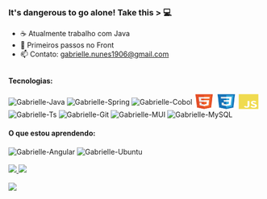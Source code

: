 ### It's dangerous to go alone! Take this > 💻

- ☕ Atualmente trabalho com Java
- 🚀 Primeiros passos no Front
- 📫 Contato: gabrielle.nunes1906@gmail.com

##
<h4>Tecnologias: </h4>
 <div style="display: inline_block">
 
 <img align="center" alt="Gabrielle-Java" height="30" width="40" src="https://cdn.jsdelivr.net/gh/devicons/devicon/icons/java/java-original.svg">
 <img align="center" alt="Gabrielle-Spring" height="30" width="40" src="https://cdn.jsdelivr.net/gh/devicons/devicon/icons/spring/spring-original.svg">
 <img align="center" alt="Gabrielle-Cobol" height="30" width="40" src="https://cdn.discordapp.com/attachments/725521920589692999/888514147665473546/cobol64.png">
 <img align="center" alt="Gabrielle-HTML" height="30" width="40" src="https://raw.githubusercontent.com/devicons/devicon/master/icons/html5/html5-original.svg">
 <img align="center" alt="Gabrielle-CSS" height="30" width="40" src="https://raw.githubusercontent.com/devicons/devicon/master/icons/css3/css3-original.svg">
 <img align="center" alt="Gabrielle-Js" height="30" width="40" src="https://raw.githubusercontent.com/devicons/devicon/master/icons/javascript/javascript-plain.svg">
 <img align="center" alt="Gabrielle-Ts" height="30" width="40" src="https://cdn.jsdelivr.net/gh/devicons/devicon/icons/typescript/typescript-plain.svg">
 <img align="center" alt="Gabrielle-Git" height="30" width="40" src="https://cdn.jsdelivr.net/gh/devicons/devicon/icons/git/git-original.svg">
 <img align="center" alt="Gabrielle-MUI" height="30" width="40" src="https://cdn.jsdelivr.net/gh/devicons/devicon/icons/materialui/materialui-original.svg">
 <img align="center" alt="Gabrielle-MySQL" height="30" width="40" src="https://cdn.jsdelivr.net/gh/devicons/devicon/icons/mysql/mysql-original.svg">
  
</div>

<h4>O que estou aprendendo: </h4>
 <div style="display: inline_block">
 
 <img align="center" alt="Gabrielle-Angular" height="30" width="40" src="https://cdn.jsdelivr.net/gh/devicons/devicon/icons/angularjs/angularjs-plain.svg">
 <img align="center" alt="Gabrielle-Ubuntu" height="30" width="40" src="https://cdn.jsdelivr.net/gh/devicons/devicon/icons/ubuntu/ubuntu-plain-wordmark.svg">
 
 </div>

<br>
 <div>
  <a href="https://github.com/gabrielle-nunes">
  <img height="180em" src="https://github-readme-stats.vercel.app/api?username=gabrielle-nunes&show_icons=true&theme=radical&include_all_commits=true&count_private=true"/>
  <img height="180em" src="https://github-readme-stats.vercel.app/api/top-langs/?username=gabrielle-nunes&layout=compact&langs_count=7&theme=radical"/>
</div>
 
 <br>
 <div>
  <a href="https://www.linkedin.com/in/gabriellenuness/" target="_blank"><img src="https://img.shields.io/badge/-LinkedIn-%230077B5?style=for-the-badge&logo=linkedin&logoColor=white" target="_blank"></a> 

